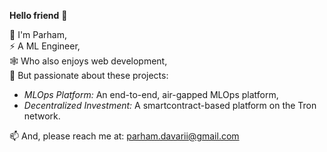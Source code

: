 **Hello friend** 👋  

🗿 I'm Parham,  
⚡ A ML Engineer,  
🕸 Who also enjoys web development,  
🚀 But passionate about these projects:
- *MLOps Platform:* An end-to-end, air-gapped MLOps platform,  
- *Decentralized Investment:* A smartcontract-based platform on the Tron network.

📫 And, please reach me at: parham.davarii@gmail.com
